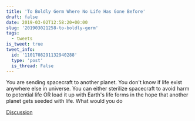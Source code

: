 ```yaml
---
title: 'To Boldly Germ Where No Life Has Gone Before'
draft: false
date: 2019-03-02T12:58:20+00:00
slug: '201903021258-to-boldly-germ'
tags:
  - tweets
is_tweet: true
tweet_info:
  id: '1101708291132940288'
  type: 'post'
  is_thread: False
---
```




You are sending spacecraft to another planet. You don't know if life exist anywhere else in universe. You can either sterilize spacecraft to avoid harm to potential life OR load it up with Earth's life forms in the hope that another planet gets seeded with life. What would you do

[Discussion](https://x.com/sytelus/status/1101708291132940288)
